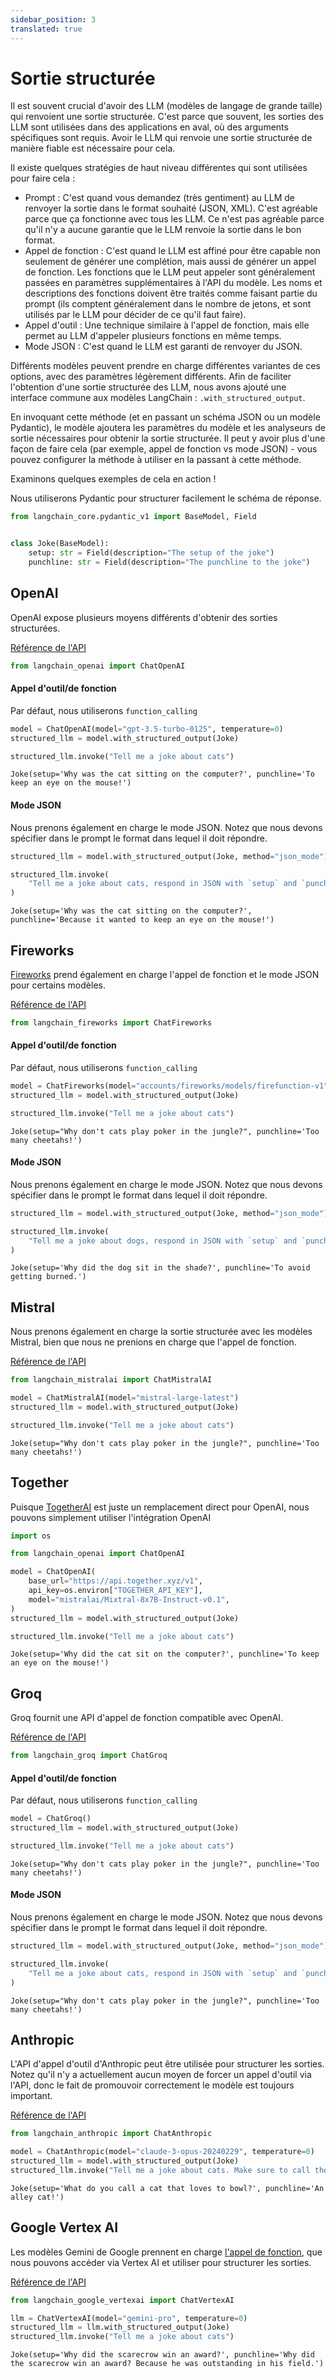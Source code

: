 ```yaml
---
sidebar_position: 3
translated: true
---
```


# Sortie structurée

Il est souvent crucial d'avoir des LLM (modèles de langage de grande taille) qui renvoient une sortie structurée. C'est parce que souvent, les sorties des LLM sont utilisées dans des applications en aval, où des arguments spécifiques sont requis. Avoir le LLM qui renvoie une sortie structurée de manière fiable est nécessaire pour cela.

Il existe quelques stratégies de haut niveau différentes qui sont utilisées pour faire cela :

- Prompt : C'est quand vous demandez (très gentiment) au LLM de renvoyer la sortie dans le format souhaité (JSON, XML). C'est agréable parce que ça fonctionne avec tous les LLM. Ce n'est pas agréable parce qu'il n'y a aucune garantie que le LLM renvoie la sortie dans le bon format.
- Appel de fonction : C'est quand le LLM est affiné pour être capable non seulement de générer une complétion, mais aussi de générer un appel de fonction. Les fonctions que le LLM peut appeler sont généralement passées en paramètres supplémentaires à l'API du modèle. Les noms et descriptions des fonctions doivent être traités comme faisant partie du prompt (ils comptent généralement dans le nombre de jetons, et sont utilisés par le LLM pour décider de ce qu'il faut faire).
- Appel d'outil : Une technique similaire à l'appel de fonction, mais elle permet au LLM d'appeler plusieurs fonctions en même temps.
- Mode JSON : C'est quand le LLM est garanti de renvoyer du JSON.

Différents modèles peuvent prendre en charge différentes variantes de ces options, avec des paramètres légèrement différents. Afin de faciliter l'obtention d'une sortie structurée des LLM, nous avons ajouté une interface commune aux modèles LangChain : `.with_structured_output`.

En invoquant cette méthode (et en passant un schéma JSON ou un modèle Pydantic), le modèle ajoutera les paramètres du modèle et les analyseurs de sortie nécessaires pour obtenir la sortie structurée. Il peut y avoir plus d'une façon de faire cela (par exemple, appel de fonction vs mode JSON) - vous pouvez configurer la méthode à utiliser en la passant à cette méthode.

Examinons quelques exemples de cela en action !

Nous utiliserons Pydantic pour structurer facilement le schéma de réponse.

```python
from langchain_core.pydantic_v1 import BaseModel, Field


class Joke(BaseModel):
    setup: str = Field(description="The setup of the joke")
    punchline: str = Field(description="The punchline to the joke")
```

## OpenAI

OpenAI expose plusieurs moyens différents d'obtenir des sorties structurées.

[Référence de l'API](https://api.python.langchain.com/en/latest/chat_models/langchain_openai.chat_models.base.ChatOpenAI.html#langchain_openai.chat_models.base.ChatOpenAI.with_structured_output)

```python
from langchain_openai import ChatOpenAI
```

#### Appel d'outil/de fonction

Par défaut, nous utiliserons `function_calling`

```python
model = ChatOpenAI(model="gpt-3.5-turbo-0125", temperature=0)
structured_llm = model.with_structured_output(Joke)
```

```python
structured_llm.invoke("Tell me a joke about cats")
```

```output
Joke(setup='Why was the cat sitting on the computer?', punchline='To keep an eye on the mouse!')
```

#### Mode JSON

Nous prenons également en charge le mode JSON. Notez que nous devons spécifier dans le prompt le format dans lequel il doit répondre.

```python
structured_llm = model.with_structured_output(Joke, method="json_mode")
```

```python
structured_llm.invoke(
    "Tell me a joke about cats, respond in JSON with `setup` and `punchline` keys"
)
```

```output
Joke(setup='Why was the cat sitting on the computer?', punchline='Because it wanted to keep an eye on the mouse!')
```

## Fireworks

[Fireworks](https://fireworks.ai/) prend également en charge l'appel de fonction et le mode JSON pour certains modèles.

[Référence de l'API](https://api.python.langchain.com/en/latest/chat_models/langchain_fireworks.chat_models.ChatFireworks.html#langchain_fireworks.chat_models.ChatFireworks.with_structured_output)

```python
from langchain_fireworks import ChatFireworks
```

#### Appel d'outil/de fonction

Par défaut, nous utiliserons `function_calling`

```python
model = ChatFireworks(model="accounts/fireworks/models/firefunction-v1")
structured_llm = model.with_structured_output(Joke)
```

```python
structured_llm.invoke("Tell me a joke about cats")
```

```output
Joke(setup="Why don't cats play poker in the jungle?", punchline='Too many cheetahs!')
```

#### Mode JSON

Nous prenons également en charge le mode JSON. Notez que nous devons spécifier dans le prompt le format dans lequel il doit répondre.

```python
structured_llm = model.with_structured_output(Joke, method="json_mode")
```

```python
structured_llm.invoke(
    "Tell me a joke about dogs, respond in JSON with `setup` and `punchline` keys"
)
```

```output
Joke(setup='Why did the dog sit in the shade?', punchline='To avoid getting burned.')
```

## Mistral

Nous prenons également en charge la sortie structurée avec les modèles Mistral, bien que nous ne prenions en charge que l'appel de fonction.

[Référence de l'API](https://api.python.langchain.com/en/latest/chat_models/langchain_mistralai.chat_models.ChatMistralAI.html#langchain_mistralai.chat_models.ChatMistralAI.with_structured_output)

```python
from langchain_mistralai import ChatMistralAI
```

```python
model = ChatMistralAI(model="mistral-large-latest")
structured_llm = model.with_structured_output(Joke)
```

```python
structured_llm.invoke("Tell me a joke about cats")
```

```output
Joke(setup="Why don't cats play poker in the jungle?", punchline='Too many cheetahs!')
```

## Together

Puisque [TogetherAI](https://www.together.ai/) est juste un remplacement direct pour OpenAI, nous pouvons simplement utiliser l'intégration OpenAI

```python
import os

from langchain_openai import ChatOpenAI
```

```python
model = ChatOpenAI(
    base_url="https://api.together.xyz/v1",
    api_key=os.environ["TOGETHER_API_KEY"],
    model="mistralai/Mixtral-8x7B-Instruct-v0.1",
)
structured_llm = model.with_structured_output(Joke)
```

```python
structured_llm.invoke("Tell me a joke about cats")
```

```output
Joke(setup='Why did the cat sit on the computer?', punchline='To keep an eye on the mouse!')
```

## Groq

Groq fournit une API d'appel de fonction compatible avec OpenAI.

[Référence de l'API](https://api.python.langchain.com/en/latest/chat_models/langchain_groq.chat_models.ChatGroq.html#langchain_groq.chat_models.ChatGroq.with_structured_output)

```python
from langchain_groq import ChatGroq
```

#### Appel d'outil/de fonction

Par défaut, nous utiliserons `function_calling`

```python
model = ChatGroq()
structured_llm = model.with_structured_output(Joke)
```

```python
structured_llm.invoke("Tell me a joke about cats")
```

```output
Joke(setup="Why don't cats play poker in the jungle?", punchline='Too many cheetahs!')
```

#### Mode JSON

Nous prenons également en charge le mode JSON. Notez que nous devons spécifier dans le prompt le format dans lequel il doit répondre.

```python
structured_llm = model.with_structured_output(Joke, method="json_mode")
```

```python
structured_llm.invoke(
    "Tell me a joke about cats, respond in JSON with `setup` and `punchline` keys"
)
```

```output
Joke(setup="Why don't cats play poker in the jungle?", punchline='Too many cheetahs!')
```

## Anthropic

L'API d'appel d'outil d'Anthropic peut être utilisée pour structurer les sorties. Notez qu'il n'y a actuellement aucun moyen de forcer un appel d'outil via l'API, donc le fait de promouvoir correctement le modèle est toujours important.

[Référence de l'API](https://api.python.langchain.com/en/latest/chat_models/langchain_anthropic.chat_models.ChatAnthropic.html#langchain_anthropic.chat_models.ChatAnthropic.with_structured_output)

```python
from langchain_anthropic import ChatAnthropic

model = ChatAnthropic(model="claude-3-opus-20240229", temperature=0)
structured_llm = model.with_structured_output(Joke)
structured_llm.invoke("Tell me a joke about cats. Make sure to call the Joke function.")
```

```output
Joke(setup='What do you call a cat that loves to bowl?', punchline='An alley cat!')
```

## Google Vertex AI

Les modèles Gemini de Google prennent en charge [l'appel de fonction](https://ai.google.dev/docs/function_calling), que nous pouvons accéder via Vertex AI et utiliser pour structurer les sorties.

[Référence de l'API](https://api.python.langchain.com/en/latest/chat_models/langchain_google_vertexai.chat_models.ChatVertexAI.html#langchain_google_vertexai.chat_models.ChatVertexAI.with_structured_output)

```python
from langchain_google_vertexai import ChatVertexAI

llm = ChatVertexAI(model="gemini-pro", temperature=0)
structured_llm = llm.with_structured_output(Joke)
structured_llm.invoke("Tell me a joke about cats")
```

```output
Joke(setup='Why did the scarecrow win an award?', punchline='Why did the scarecrow win an award? Because he was outstanding in his field.')
```
